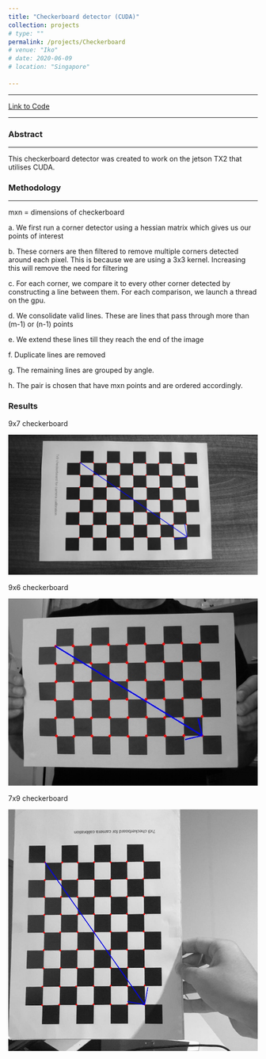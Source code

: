 ```yaml
---
title: "Checkerboard detector (CUDA)"
collection: projects
# type: ""
permalink: /projects/Checkerboard
# venue: "Iko"
# date: 2020-06-09
# location: "Singapore"

---
```



---

[Link to Code](https://github.com/srinath2468/CUDA-checkerboard-detector.git)

---

### Abstract

---

This checkerboard detector was created to work on the jetson TX2 that utilises CUDA. 


### Methodology

---

mxn = dimensions of checkerboard

a. We first run a corner detector using a hessian matrix which gives us our points of interest

b. These corners are then filtered to remove multiple corners detected around each pixel. This is because we are using a 3x3 kernel. Increasing this will remove the need for filtering

c. For each corner, we compare it to every other corner detected by constructing a line between them. For each comparison, we launch a thread on the gpu. 

d. We consolidate valid lines. These are lines that pass through more than (m-1) or (n-1) points

e. We extend these lines till they reach the end of the image

f. Duplicate lines are removed

g. The remaining lines are grouped by angle.

h. The pair is chosen that have mxn points and are ordered accordingly.



### Results

9x7 checkerboard

![Waypoints](/images/result_1.jpg)

9x6 checkerboard

![Waypoints](/images/result_2.jpg)

7x9 checkerboard

![Waypoints](/images/result_3.jpg)